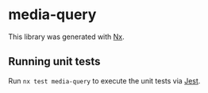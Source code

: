 # media-query

This library was generated with [Nx](https://nx.dev).

## Running unit tests

Run `nx test media-query` to execute the unit tests via [Jest](https://jestjs.io).
